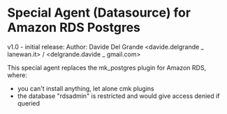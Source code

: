 # Special Agent (Datasource) for Amazon RDS Postgres

v1.0 - initial release:
Author: Davide Del Grande <davide.delgrande _ lanewan.it> / <delgrande.davide _ gmail.com>

This special agent replaces the mk_postgres plugin for Amazon RDS, where:
- you can't install anything, let alone cmk plugins
- the database "rdsadmin" is restricted and would give access denied if queried

